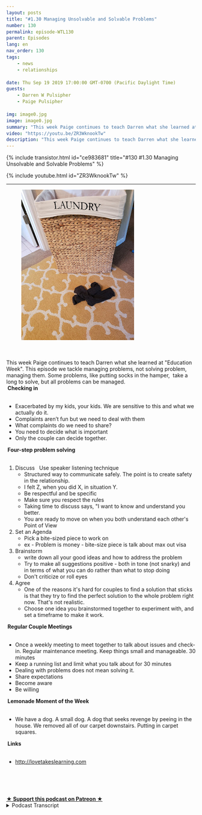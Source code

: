 ```yaml
---
layout: posts
title: "#1.30 Managing Unsolvable and Solvable Problems"
number: 130
permalink: episode-WTL130
parent: Episodes
lang: en
nav_order: 130
tags:
    - news
    - relationships

date: Thu Sep 19 2019 17:00:00 GMT-0700 (Pacific Daylight Time)
guests:
    - Darren W Pulsipher
    - Paige Pulsipher

img: image0.jpg
image: image0.jpg
summary: "This week Paige continues to teach Darren what she learned at Education Week. This episode we tackle managing problems, not solving problem, managing them. Some problems, like putting socks in the hamper,  take a long to solve, but all problems can be managed. "
video: "https://youtu.be/ZR3WknookTw"
description: "This week Paige continues to teach Darren what she learned at Education Week. This episode we tackle managing problems, not solving problem, managing them. Some problems, like putting socks in the hamper,  take a long to solve, but all problems can be managed. "
---
```


<div>
{% include transistor.html id="ce983681" title="#130 #1.30 Managing Unsolvable and Solvable Problems" %}

{% include youtube.html id="ZR3WknookTw" %}
</div>

---

<html><head></head><body><div><figure class="attachment attachment--preview" data-trix-attachment="{&quot;contentType&quot;:&quot;image&quot;,&quot;height&quot;:400,&quot;url&quot;:&quot;https://1.bp.blogspot.com/-aIAxMRaKiPs/XYQc6o-cr7I/AAAAAAAFDug/xb2MxGSycewP9rk08L3znd9MkJSY_UF0ACNcBGAsYHQ/s400/2019-09-19.jpg&quot;,&quot;width&quot;:300}" data-trix-content-type="image"><img width="300" height="400" src="./image0.jpg"><figcaption class="attachment__caption"></figcaption></figure></div><div><br></div><div><br></div><div>This week Paige continues to teach Darren what she learned at "Education Week". This episode we tackle managing problems, not solving problem, managing them. Some problems, like putting socks in the hamper,&nbsp; take a long to solve, but all problems can be managed.&nbsp;</div><div><strong>&nbsp;Checking in<br></strong><br></div><ul><li>Exacerbated by my kids, your kids. We are sensitive to this and what we actually do it.</li><li>Complaints aren’t fun but we need to deal with them</li><li>What complaints do we need to share?</li><li>You need to decide what is important</li><li>Only the couple can decide together.</li></ul><div><strong>&nbsp;Four-step problem solving<br></strong><br></div><ol><li>Discuss &nbsp; Use speaker listening technique<ul><li>Structured way to communicate safely. The point is to create safety in the relationship.</li><li>I felt Z, when you did X, in situation Y.</li><li>Be respectful and be specific</li><li>Make sure you respect the rules</li><li>Taking time to discuss says, "I want to know and understand you better.</li><li>You are ready to move on when you both understand each other's Point of View</li></ul></li><li>Set an Agenda<ul><li>Pick a bite-sized piece to work on</li><li>ex - Problem is money - bite-size piece is talk about max out visa</li></ul></li><li>Brainstorm<ul><li>write down all your good ideas and how to address the problem</li><li>Try to make all suggestions positive - both in tone (not snarky) and in terms of what you can do rather than what to stop doing</li><li>Don't criticize or roll eyes</li></ul></li><li>Agree<ul><li>One of the reasons it's hard for couples to find a solution that sticks is that they try to find the perfect solution to the whole problem right now. That's not realistic.</li><li>Choose one idea you brainstormed together to experiment with, and set a timeframe to make it work.</li></ul></li></ol><div><strong>&nbsp;Regular Couple Meetings<br></strong><br></div><ul><li>Once a weekly meeting to meet together to talk about issues and check-in. Regular maintenance meeting. Keep things small and manageable. 30 minutes</li><li>Keep a running list and limit what you talk about for 30 minutes</li><li>Dealing with problems does not mean solving it.</li><li>Share expectations</li><li>Become aware</li><li>Be willing</li></ul><div><strong>&nbsp;Lemonade Moment of the Week<br></strong><br></div><ul><li>We have a dog. A small dog. A dog that seeks revenge by peeing in the house. We removed all of our carpet downstairs. Putting in carpet squares.</li></ul><div><strong>&nbsp;Links<br></strong><br></div><ul><li><a href="http://lovetakeslearning.com/">http://lovetakeslearning.com</a>&nbsp;</li></ul><div><br></div><div><br></div><div><br></div><div><br></div>
<strong>
  <a href="https://www.patreon.com/wheresthelemonade" target="_donate" rel="payment" title="★ Support this podcast on Patreon ★">★ Support this podcast on Patreon ★</a>
</strong></body></html>

<details>
<summary> Podcast Transcript </summary>

<p></p>

</details>
